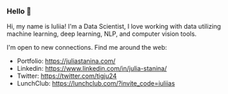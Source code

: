 ### Hello 👋

<!--
**tigju/tigju** is a ✨ _special_ ✨ repository because its `README.md` (this file) appears on your GitHub profile.
-->

Hi, my name is Iuliia! I'm a Data Scientist, I love working with data utilizing machine learning, deep learning, NLP, and computer vision tools.

I'm open to new connections. Find me around the web:

- Portfolio: https://juliastanina.com/
- Linkedin: https://www.linkedin.com/in/julia-stanina/
- Twitter: https://twitter.com/tigju24
- LunchClub: https://lunchclub.com/?invite_code=iuliias

<!--
Here are some ideas to get you started:

- 🔭 I’m currently working on ...
- 🌱 I’m currently learning ...
- 👯 I’m looking to collaborate on ...
- 🤔 I’m looking for help with ...
- 💬 Ask me about ...
- 📫 How to reach me: ...
- 😄 Pronouns: ...
- ⚡ Fun fact: ...
-->
